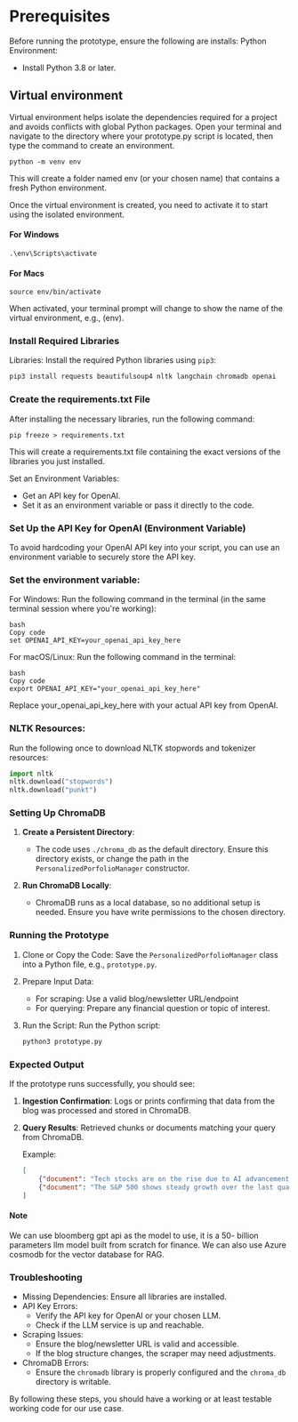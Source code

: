 # Prerequisites

Before running the prototype, ensure the following are installs:
Python Environment:
   - Install Python 3.8 or later.


## Virtual environment
Virtual environment helps isolate the dependencies required for a project and avoids conflicts with global Python packages. Open your terminal and navigate to the directory where your prototype.py script is located, then type the command to create an environment.

```
python -m venv env
```
This will create a folder named env (or your chosen name) that contains a fresh Python environment.

Once the virtual environment is created, you need to activate it to start using the isolated environment.

#### For Windows

```
.\env\Scripts\activate
```

#### For Macs

```
source env/bin/activate
```

When activated, your terminal prompt will change to show the name of the virtual environment, e.g., (env).


### Install Required Libraries

Libraries:
   Install the required Python libraries using `pip3`:
   ```bash
   pip3 install requests beautifulsoup4 nltk langchain chromadb openai
   ```

### Create the requirements.txt File

After installing the necessary libraries, run the following command:
```
pip freeze > requirements.txt

```
This will create a requirements.txt file containing the exact versions of the libraries you just installed.

 Set an Environment Variables:
   - Get an API key for OpenAI.
   - Set it as an environment variable or pass it directly to the code.

### Set Up the API Key for OpenAI (Environment Variable)
To avoid hardcoding your OpenAI API key into your script, you can use an environment variable to securely store the API key.

### Set the environment variable:
For Windows:
Run the following command in the terminal (in the same terminal session where you're working):

```
bash
Copy code
set OPENAI_API_KEY=your_openai_api_key_here
```

For macOS/Linux:
Run the following command in the terminal:
```
bash
Copy code
export OPENAI_API_KEY="your_openai_api_key_here"
```

Replace your_openai_api_key_here with your actual API key from OpenAI.


### NLTK Resources:
   Run the following once to download NLTK stopwords and tokenizer resources:
   ```python
   import nltk
   nltk.download("stopwords")
   nltk.download("punkt")
   ```

### Setting Up ChromaDB

1. **Create a Persistent Directory**:
   - The code uses `./chroma_db` as the default directory. Ensure this directory exists, or change the path in the `PersonalizedPorfolioManager` constructor.

2. **Run ChromaDB Locally**:
   - ChromaDB runs as a local database, so no additional setup is needed. Ensure you have write permissions to the chosen directory.

### Running the Prototype

1. Clone or Copy the Code:
   Save the `PersonalizedPorfolioManager` class into a Python file, e.g., `prototype.py`.

2. Prepare Input Data:
   - For scraping: Use a valid blog/newsletter URL/endpoint
   - For querying: Prepare any financial question or topic of interest.

3. Run the Script:
    Run the Python script:
   ```bash
   python3 prototype.py
   ```

### Expected Output
If the prototype runs successfully, you should see:
1. **Ingestion Confirmation**:
   Logs or prints confirming that data from the blog was processed and stored in ChromaDB.

2. **Query Results**:
   Retrieved chunks or documents matching your query from ChromaDB.

   Example:
   ```json
   [
       {"document": "Tech stocks are on the rise due to AI advancements.", "metadata": {"source": "example_blog"}},
       {"document": "The S&P 500 shows steady growth over the last quarter.", "metadata": {"source": "newsletter"}}
   ]
   ```

#### Note

We can use bloomberg gpt api as the model to use, it is a  50- billion parameters llm model built from scratch for finance.
We can also use Azure cosmodb for the vector database for RAG.

### Troubleshooting
- Missing Dependencies: Ensure all libraries are installed.
- API Key Errors:
  - Verify the API key for OpenAI or your chosen LLM.
  - Check if the LLM service is up and reachable.
- Scraping Issues:
  - Ensure the blog/newsletter URL is valid and accessible.
  - If the blog structure changes, the scraper may need adjustments.
- ChromaDB Errors:
  - Ensure the `chromadb` library is properly configured and the `chroma_db` directory is writable.


By following these steps, you should have a working or at least testable working code for our use case.